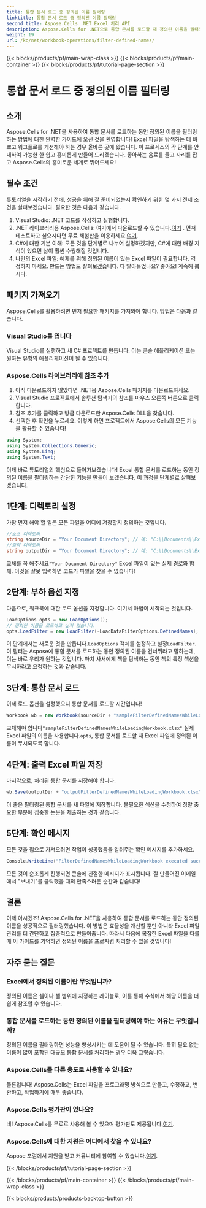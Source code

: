 ```yaml
---
title: 통합 문서 로드 중 정의된 이름 필터링
linktitle: 통합 문서 로드 중 정의된 이름 필터링
second_title: Aspose.Cells .NET Excel 처리 API
description: Aspose.Cells for .NET으로 통합 문서를 로드할 때 정의된 이름을 필터링하는 방법을 알아보세요. Excel 처리를 개선하기 위한 단계별 가이드.
weight: 19
url: /ko/net/workbook-operations/filter-defined-names/
---
```


{{< blocks/products/pf/main-wrap-class >}}
{{< blocks/products/pf/main-container >}}
{{< blocks/products/pf/tutorial-page-section >}}

# 통합 문서 로드 중 정의된 이름 필터링

## 소개
Aspose.Cells for .NET을 사용하여 통합 문서를 로드하는 동안 정의된 이름을 필터링하는 방법에 대한 완벽한 가이드에 오신 것을 환영합니다! Excel 파일을 탐색하는 데 바쁘고 워크플로를 개선해야 하는 경우 올바른 곳에 왔습니다. 이 프로세스의 각 단계를 안내하여 가능한 한 쉽고 흥미롭게 만들어 드리겠습니다. 좋아하는 음료를 들고 자리를 잡고 Aspose.Cells의 흥미로운 세계로 뛰어드세요!
## 필수 조건
튜토리얼을 시작하기 전에, 성공을 위해 잘 준비되었는지 확인하기 위한 몇 가지 전제 조건을 살펴보겠습니다. 필요한 것은 다음과 같습니다.
1. Visual Studio: .NET 코드를 작성하고 실행합니다.
2.  .NET 라이브러리용 Aspose.Cells: 여기에서 다운로드할 수 있습니다.[여기](https://releases.aspose.com/cells/net/) . 먼저 테스트하고 싶으시다면 무료 체험판을 이용하세요.[여기](https://releases.aspose.com/).
3. C#에 대한 기본 이해: 모든 것을 단계별로 나누어 설명하겠지만, C#에 대한 배경 지식이 있으면 삶이 훨씬 수월해질 것입니다.
4. 나만의 Excel 파일: 예제를 위해 정의된 이름이 있는 Excel 파일이 필요합니다. 걱정하지 마세요. 만드는 방법도 살펴보겠습니다.
다 알아들었나요? 좋아요! 계속해 봅시다.
## 패키지 가져오기
Aspose.Cells를 활용하려면 먼저 필요한 패키지를 가져와야 합니다. 방법은 다음과 같습니다.
### Visual Studio를 엽니다
Visual Studio를 실행하고 새 C# 프로젝트를 만듭니다. 이는 콘솔 애플리케이션 또는 원하는 유형의 애플리케이션이 될 수 있습니다.
### Aspose.Cells 라이브러리에 참조 추가
1. 아직 다운로드하지 않았다면 .NET용 Aspose.Cells 패키지를 다운로드하세요.
2. Visual Studio 프로젝트에서 솔루션 탐색기의 참조를 마우스 오른쪽 버튼으로 클릭합니다.
3. 참조 추가를 클릭하고 방금 다운로드한 Aspose.Cells DLL을 찾습니다.
4. 선택한 후 확인을 누르세요.
이렇게 하면 프로젝트에서 Aspose.Cells의 모든 기능을 활용할 수 있습니다!
```csharp
using System;
using System.Collections.Generic;
using System.Linq;
using System.Text;
```
이제 바로 튜토리얼의 핵심으로 들어가보겠습니다! Excel 통합 문서를 로드하는 동안 정의된 이름을 필터링하는 간단한 기능을 만들어 보겠습니다. 이 과정을 단계별로 살펴보겠습니다.
## 1단계: 디렉토리 설정
가장 먼저 해야 할 일은 모든 파일을 어디에 저장할지 정의하는 것입니다.
```csharp
//소스 디렉토리
string sourceDir = "Your Document Directory"; // 예: "C:\\Documents\\ExcelFiles\\"
//출력 디렉토리
string outputDir = "Your Document Directory"; // 예: "C:\\Documents\\ExcelFiles\\Output\\"
```
 교체를 꼭 해주세요`"Your Document Directory"` Excel 파일이 있는 실제 경로와 함께. 이것을 잘못 입력하면 코드가 파일을 찾을 수 없습니다!
## 2단계: 부하 옵션 지정
다음으로, 워크북에 대한 로드 옵션을 지정합니다. 여기서 마법이 시작되는 것입니다.
```csharp
LoadOptions opts = new LoadOptions();
// 정의된 이름을 로드하고 싶지 않습니다.
opts.LoadFilter = new LoadFilter(~LoadDataFilterOptions.DefinedNames);
```
 이 단계에서는 새로운 것을 만듭니다.`LoadOptions` 객체를 설정하고 설정`LoadFilter`. 이 필터는 Aspose에 통합 문서를 로드하는 동안 정의된 이름을 건너뛰라고 말하는데, 이는 바로 우리가 원하는 것입니다. 마치 사서에게 책을 탐색하는 동안 책의 특정 섹션을 무시하라고 요청하는 것과 같습니다.
## 3단계: 통합 문서 로드
이제 로드 옵션을 설정했으니 통합 문서를 로드할 시간입니다!
```csharp
Workbook wb = new Workbook(sourceDir + "sampleFilterDefinedNamesWhileLoadingWorkbook.xlsx", opts);
```
 교체해야 합니다`"sampleFilterDefinedNamesWhileLoadingWorkbook.xlsx"` 실제 Excel 파일의 이름을 사용합니다.`opts`, 통합 문서를 로드할 때 Excel 파일에 정의된 이름이 무시되도록 합니다.
## 4단계: 출력 Excel 파일 저장
마지막으로, 처리된 통합 문서를 저장해야 합니다.
```csharp
wb.Save(outputDir + "outputFilterDefinedNamesWhileLoadingWorkbook.xlsx");
```
이 줄은 필터링된 통합 문서를 새 파일에 저장합니다. 불필요한 섹션을 수정하여 정말 중요한 부분에 집중한 논문을 제출하는 것과 같습니다.
## 5단계: 확인 메시지
모든 것을 집으로 가져오려면 작업이 성공했음을 알려주는 확인 메시지를 추가하세요.
```csharp
Console.WriteLine("FilterDefinedNamesWhileLoadingWorkbook executed successfully.");
```
모든 것이 순조롭게 진행되면 콘솔에 친절한 메시지가 표시됩니다. 잘 만들어진 이메일에서 "보내기"를 클릭했을 때의 만족스러운 순간과 같습니다!
## 결론
이제 아시겠죠! Aspose.Cells for .NET을 사용하여 통합 문서를 로드하는 동안 정의된 이름을 성공적으로 필터링했습니다. 이 방법은 효율성을 개선할 뿐만 아니라 Excel 파일 관리를 더 간단하고 집중적으로 만들어줍니다. 따라서 다음에 복잡한 Excel 파일을 다룰 때 이 가이드를 기억하면 정의된 이름을 프로처럼 처리할 수 있을 것입니다!
## 자주 묻는 질문
### Excel에서 정의된 이름이란 무엇입니까?  
정의된 이름은 셀이나 셀 범위에 지정하는 레이블로, 이를 통해 수식에서 해당 이름을 더 쉽게 참조할 수 있습니다.
### 통합 문서를 로드하는 동안 정의된 이름을 필터링해야 하는 이유는 무엇입니까?  
정의된 이름을 필터링하면 성능을 향상시키는 데 도움이 될 수 있습니다. 특히 필요 없는 이름이 많이 포함된 대규모 통합 문서를 처리하는 경우 더욱 그렇습니다.
### Aspose.Cells를 다른 용도로 사용할 수 있나요?  
물론입니다! Aspose.Cells는 Excel 파일을 프로그래밍 방식으로 만들고, 수정하고, 변환하고, 작업하기에 매우 좋습니다.
### Aspose.Cells 평가판이 있나요?  
 네! Aspose.Cells를 무료로 사용해 볼 수 있으며 평가판도 제공됩니다.[여기](https://releases.aspose.com/).
### Aspose.Cells에 대한 지원은 어디에서 찾을 수 있나요?  
Aspose 포럼에서 지원을 받고 커뮤니티에 참여할 수 있습니다.[여기](https://forum.aspose.com/c/cells/9).

{{< /blocks/products/pf/tutorial-page-section >}}

{{< /blocks/products/pf/main-container >}}
{{< /blocks/products/pf/main-wrap-class >}}

{{< blocks/products/products-backtop-button >}}
